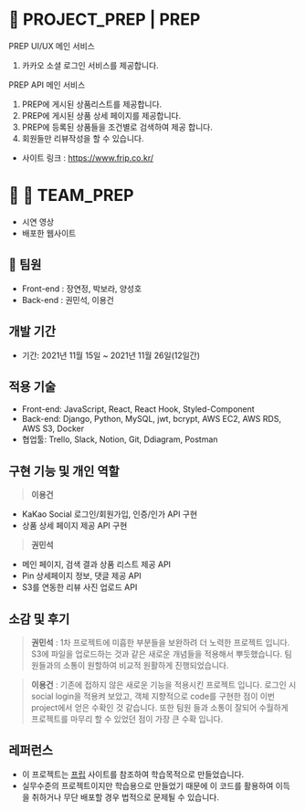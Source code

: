 # 🌟 PROJECT_PREP | PREP

PREP UI/UX 메인 서비스

1. 카카오 소셜 로그인 서비스를 제공합니다.


PREP API 메인 서비스

1. PREP에 게시된 상품리스트를 제공합니다.
2. PREP에 게시된 상품 상세 페이지를 제공합니다.
3. PREP에 등록된 상품들을 조건별로 검색하여 제공 합니다.
4. 회원들만 리뷰작성을 할 수 있습니다.

- 사이트 링크 : https://www.frip.co.kr/

# 🚀  TEAM_PREP

- 시연 영상 
- 배포한 웹사이트 

## 👫 팀원

- Front-end : 장연정, 박보라, 양성호
- Back-end : 권민석, 이용건

## 개발 기간

- 기간: 2021년 11월 15일 ~ 2021년 11월 26일(12일간)

## 적용 기술

- Front-end: JavaScript, React, React Hook, Styled-Component
- Back-end: Django, Python, MySQL, jwt, bcrypt, AWS EC2, AWS RDS, AWS S3, Docker
- 협업툴: Trello, Slack, Notion, Git, Ddiagram, Postman

## 구현 기능 및 개인 역할

> **이용건**

- KaKao Social 로그인/회원가입, 인증/인가 API 구현
- 상품 상세 페이지 제공 API 구현

> **권민석**

- 메인 페이지, 검색 결과 상품 리스트 제공 API
- Pin 상세페이지 정보, 댓글 제공 API
- S3를 연동한 리뷰 사진 업로드 API


## 소감 및 후기

> **권민석** : 1차 프로젝트에 미흡한 부분들을 보완하려 더 노력한 프로젝트 입니다. S3에 파일을 업로드하는 것과 같은 새로운 개념들을 적용해서 뿌듯했습니다. 팀원들과의 소통이 원할하여 비교적 원활하게 진행되었습니다.

> **이용건** : 기존에 접하지 않은 새로운 기능을 적용시킨 프로젝트 입니다. 로그인 시 social login을 적용켜 보았고, 객체 지향적으로 code를 구현한 점이 이번 project에서 얻은 수확인 것 같습니다. 또한 팀원 들과 소통이 잘되어 수월하게 프로젝트를 마무리 할 수 있었던 점이 가장 큰 수확 입니다.

## 레퍼런스

- 이 프로젝트는 <u>[프립](https://www.frip.com/)</u> 사이트를 참조하여 학습목적으로 만들었습니다.
- 실무수준의 프로젝트이지만 학습용으로 만들었기 때문에 이 코드를 활용하여 이득을 취하거나 무단 배포할 경우 법적으로 문제될 수 있습니다.
